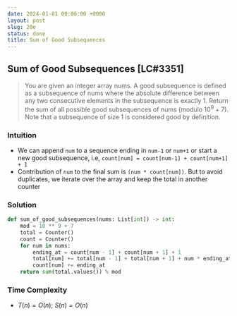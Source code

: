 ```yaml
---
date: 2024-01-01 00:00:00 +0000
layout: post
slug: 20e
status: done
title: Sum of Good Subsequences
---
```


## Sum of Good Subsequences [LC#3351]
> You are given an integer array nums. A good subsequence is defined as a subsequence of nums where the absolute difference between any two consecutive elements in the subsequence is exactly 1. Return the sum of all possible good subsequences of nums (modulo  $10^9 + 7$). Note that a subsequence of size 1 is considered good by definition.

### Intuition
- We can append `num` to a sequence ending in `num-1` or `num+1` or start a new good subsequence, i.e,  `count[num] = count[num-1] + count[num+1] + 1`
- Contribution of `num` to the final sum is `(num * count[num])`. But to avoid duplicates, we iterate over the array and keep the total in another counter

### Solution
```python
def sum_of_good_subsequences(nums: List[int]) -> int:
    mod = 10 ** 9 + 7
    total = Counter()
    count = Counter()
    for num in nums:
        ending_at = count[num - 1] + count[num + 1] + 1
        total[num] += total[num - 1] + total[num + 1] + num * ending_at
        count[num] += ending_at
    return sum(total.values()) % mod
```

### Time Complexity
- $T(n) = O(n)$; $S(n) = O(n)$
